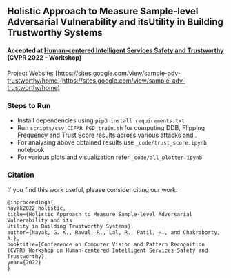 ## Holistic Approach to Measure Sample-level Adversarial Vulnerability and itsUtility in Building Trustworthy Systems
#### Accepted at [Human-centered Intelligent Services Safety and Trustworthy](https://sites.google.com/nycu.edu.tw/hcis/home) (CVPR 2022 - Workshop)

Project Website: [https://sites.google.com/view/sample-adv-trustworthy/home](https://sites.google.com/view/sample-adv-trustworthy/home)

### Steps to Run

- Install dependencies using `pip3 install requirements.txt`
- Run `scripts/csv_CIFAR_PGD_train.sh` for computing DDB, Flipping Frequency and Trust Score results across various attacks and .
- For analysing above obtained results use `_code/trust_score.ipynb` notebook
- For various plots and visualization refer `_code/all_plotter.ipynb`


### Citation 

If you find this work useful, please consider citing our work: 

```
@inproceedings{
nayak2022_holistic,
title={Holistic Approach to Measure Sample-level Adversarial Vulnerability and its
Utility in Building Trustworthy Systems},
author={Nayak, G. K., Rawal, R., Lal, R., Patil, H., and Chakraborty, A.},
booktitle={Conference on Computer Vision and Pattern Recognition (CVPR) Workshop on Human-centered Intelligent Services Safety and Trustworthy},
year={2022}
}
```